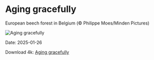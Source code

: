 # Aging gracefully

European beech forest in Belgium (© Philippe Moes/Minden Pictures)

![Aging gracefully](https://bing.com/th?id=OHR.FrostedBeech_EN-US8264026523_UHD.jpg&rf=LaDigue_UHD.jpg&pid=hp&w=1024&h=576&rs=1&c=4)

Date: 2025-01-26

Download 4k: [Aging gracefully](https://bing.com/th?id=OHR.FrostedBeech_EN-US8264026523_UHD.jpg&rf=LaDigue_UHD.jpg&pid=hp&w=3840&h=2160&rs=1&c=4)

